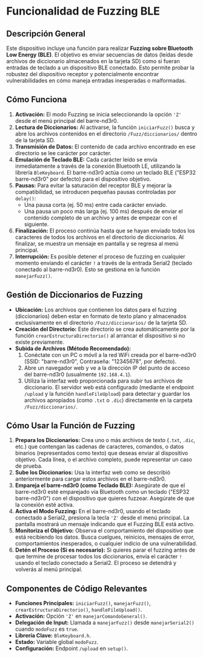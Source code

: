 # Funcionalidad de Fuzzing BLE

## Descripción General

Este dispositivo incluye una función para realizar **Fuzzing sobre Bluetooth Low Energy (BLE)**. El objetivo es enviar secuencias de datos (leídas desde archivos de diccionario almacenados en la tarjeta SD) como si fueran entradas de teclado a un dispositivo BLE conectado. Esto permite probar la robustez del dispositivo receptor y potencialmente encontrar vulnerabilidades en cómo maneja entradas inesperadas o malformadas.

## Cómo Funciona

1.  **Activación:** El modo Fuzzing se inicia seleccionando la opción `'Z'` desde el menú principal del barre-nd3r0.
2.  **Lectura de Diccionarios:** Al activarse, la función `iniciarFuzz()` busca y abre los archivos contenidos en el directorio `/Fuzz/diccionarios/` dentro de la tarjeta SD.
3.  **Transmisión de Datos:** El contenido de cada archivo encontrado en ese directorio se lee carácter por carácter.
4.  **Emulación de Teclado BLE:** Cada carácter leído se envía inmediatamente a través de la conexión Bluetooth LE, utilizando la librería `BleKeyboard`. El barre-nd3r0 actúa como un teclado BLE ("ESP32 barre-nd3r0" por defecto) para el dispositivo objetivo.
5.  **Pausas:** Para evitar la saturación del receptor BLE y mejorar la compatibilidad, se introducen pequeñas pausas controladas por `delay()`:
    * Una pausa corta (ej. 50 ms) entre cada carácter enviado.
    * Una pausa un poco más larga (ej. 100 ms) después de enviar el contenido completo de un archivo y antes de empezar con el siguiente.
6.  **Finalización:** El proceso continúa hasta que se hayan enviado todos los caracteres de todos los archivos en el directorio de diccionarios. Al finalizar, se muestra un mensaje en pantalla y se regresa al menú principal.
7.  **Interrupción:** Es posible detener el proceso de fuzzing en cualquier momento enviando el carácter `!` a través de la entrada Serial2 (teclado conectado al barre-nd3r0). Esto se gestiona en la función `manejarFuzz()`.

## Gestión de Diccionarios de Fuzzing

* **Ubicación:** Los archivos que contienen los datos para el fuzzing (diccionarios) deben estar en formato de texto plano y almacenados exclusivamente en el directorio `/Fuzz/diccionarios/` de la tarjeta SD.
* **Creación del Directorio:** Este directorio se crea automáticamente por la función `crearEstructuraDirectorio()` al arrancar el dispositivo si no existe previamente.
* **Subida de Archivos (Método Recomendado):**
    1.  Conéctate con un PC o móvil a la red WiFi creada por el barre-nd3r0 (SSID: "barre-nd3r0", Contraseña: "12345678", por defecto).
    2.  Abre un navegador web y ve a la dirección IP del punto de acceso del barre-nd3r0 (usualmente `192.168.4.1`).
    3.  Utiliza la interfaz web proporcionada para subir tus archivos de diccionario. El servidor web está configurado (mediante el endpoint `/upload` y la función `handleFileUpload`) para detectar y guardar los archivos apropiados (como `.txt` o `.dic`) directamente en la carpeta `/Fuzz/diccionarios/`.

## Cómo Usar la Función de Fuzzing

1.  **Prepara los Diccionarios:** Crea uno o más archivos de texto (`.txt`, `.dic`, etc.) que contengan las cadenas de caracteres, comandos, o datos binarios (representados como texto) que deseas enviar al dispositivo objetivo. Cada línea, o el archivo completo, puede representar un caso de prueba.
2.  **Sube los Diccionarios:** Usa la interfaz web como se describió anteriormente para cargar estos archivos en el barre-nd3r0.
3.  **Empareja el barre-nd3r0 (como Teclado BLE):** Asegúrate de que el barre-nd3r0 esté emparejado vía Bluetooth como un teclado ("ESP32 barre-nd3r0") con el dispositivo que quieres fuzzear. Asegúrate de que la conexión esté activa.
4.  **Activa el Modo Fuzzing:** En el barre-nd3r0, usando el teclado conectado a Serial2, presiona la tecla `'Z'` desde el menú principal. La pantalla mostrará un mensaje indicando que el Fuzzing BLE está activo.
5.  **Monitoriza el Objetivo:** Observa el comportamiento del dispositivo que está recibiendo los datos. Busca cuelgues, reinicios, mensajes de error, comportamientos inesperados, o cualquier indicio de una vulnerabilidad.
6.  **Detén el Proceso (Si es necesario):** Si quieres parar el fuzzing antes de que termine de procesar todos los diccionarios, envía el carácter `!` usando el teclado conectado a Serial2. El proceso se detendrá y volverás al menú principal.

## Componentes de Código Relevantes

* **Funciones Principales:** `iniciarFuzz()`, `manejarFuzz()`, `crearEstructuraDirectorio()`, `handleFileUpload()`.
* **Activación:** Opción `'Z'` en `manejarComandoGeneral()`.
* **Delegación de Input:** Llamada a `manejarFuzz()` desde `manejarSerial2()` cuando `modoFuzz` es `true`.
* **Librería Clave:** `BleKeyboard.h`.
* **Estado:** Variable global `modoFuzz`.
* **Configuración:** Endpoint `/upload` en `setup()`.

